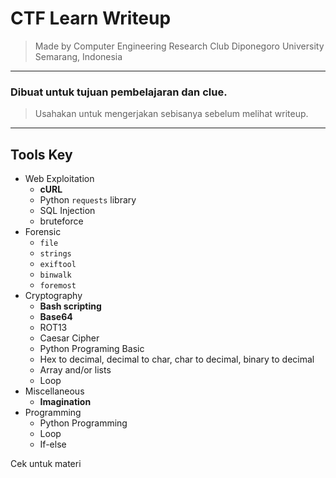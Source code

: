 # CTF Learn Writeup
> Made by Computer Engineering Research Club
> Diponegoro University
> Semarang, Indonesia

---

### Dibuat untuk tujuan pembelajaran dan clue.
> Usahakan untuk mengerjakan sebisanya sebelum melihat writeup.

---

## Tools Key
* Web Exploitation
  * **cURL**
  * Python `requests` library
  * SQL Injection
  * bruteforce
* Forensic
  * `file`
  * `strings`
  * `exiftool`
  * `binwalk`
  * `foremost`
* Cryptography
  * **Bash scripting**
  * **Base64**
  * ROT13
  * Caesar Cipher
  * Python Programing Basic
  * Hex to decimal, decimal to char, char to decimal, binary to decimal
  * Array and/or lists
  * Loop
* Miscellaneous
  * **Imagination**
* Programming
  * Python Programming
  * Loop
  * If-else


Cek untuk materi
